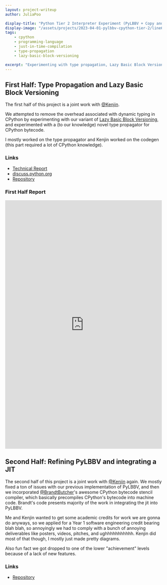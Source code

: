 ```yaml
---
layout: project-writeup
author: JuliaPoo

display-title: "Python Tier 2 Interpreter Experiment (PyLBBV + Copy and patch JIT)"
display-image: "/assets/projects/2023-04-01-pylbbv-cpython-tier-2/line6_color.png"
tags:
    - cpython
    - programming-language
    - just-in-time-compilation
    - type-propagation
    - lazy-basic-block-versioning

excerpt: "Experimenting with type propagation, Lazy Basic Block Versioning and finally a JIT in CPython"
---
```


## First Half: Type Propagation and Lazy Basic Block Versioning

The first half of this project is a joint work with [@Kenjin](https://discuss.python.org/u/kj0).

We attempted to remove the overhead associated with dynamic typing in CPython by experimenting with our variant of [Lazy Basic Block Versioning](https://arxiv.org/abs/1411.0352), and experimented with a (to our knowledge) novel type propagator for CPython bytecode.

I mostly worked on the type propagator and Kenjin worked on the codegen (this part required a lot of CPython knowledge).

### Links

* [Technical Report](/assets/projects/2023-04-01-pylbbv-cpython-tier-2/CPython_Tier_2_LBBV_Report_For_Repo.pdf)
* [discuss.python.org](https://discuss.python.org/t/preliminary-experiments-for-tier-2-interpreter-ideas-in-cpython/25874)
* [Repository](https://github.com/Fidget-Spinner/cpython/tree/tier2_interpreter_no_separate_eval_no_tracer_contiguous_bbs)

### First Half Report

<center>
<script>
// Bypass a bug from google returning 204
function reloadIFrame() {
var iframe = document.getElementById("pdf-viewer");
    if (iframe.contentDocument == null) return;
    console.log(iframe.contentDocument.URL); //work control
    if(iframe.contentDocument.URL == "about:blank"){
        iframe.src = iframe.src;
    }
}
var timerId = setInterval("reloadIFrame();", 2000);

document.addEventListener("DOMContentLoaded", (e) => {
    console.log("dom loaded")
    document.getElementById("pdf-viewer").addEventListener("load", (e) => {
        clearInterval(timerId);
        console.log("pdf Loaded"); //work control
    });
});
</script>

<iframe id="pdf-viewer" src="https://docs.google.com/viewer?url=https://juliapoo.github.io//assets/projects/2023-04-01-pylbbv-cpython-tier-2/CPython_Tier_2_LBBV_Report_For_Repo.pdf&embedded=true" height="800" style="width:100%;height:800;" frameborder="0" scrolling="no"></iframe>
</center>

## Second Half: Refining PyLBBV and integrating a JIT

The second half of this project is a joint work with [@Kenjin](https://discuss.python.org/u/kj0) again. We mostly fixed a ton of issues with our previous implementation of PyLBBV, and then we incorporated [@BrandtButcher](https://github.com/brandtbucher/)'s awesome CPython bytecode stencil compiler, which basically precompiles CPython's bytecode into machine code. Brandt's code presents majority of the work in integrating the jit into PyLBBV.

Me and Kenjin wanted to get some academic credits for work we are gonna do anyways, so we applied for a Year 1 software engineering credit bearing blah blah, so annoyingly we had to comply with a bunch of annoying deliverables like posters, videos, pitches, and ughhhhhhhhhhh. Kenjin did most of that though, I mostly just made pretty diagrams.

Also fun fact we got dropped to one of the lower "achievement" levels because of a lack of new features.

### Links

* [Repository](https://github.com/pylbbv/pylbbv)